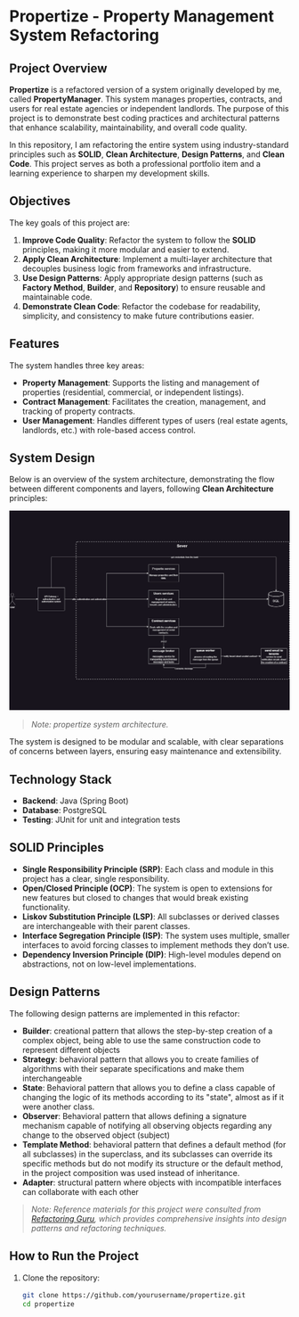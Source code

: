 ﻿# Propertize - Property Management System Refactoring

## Project Overview

**Propertize** is a refactored version of a system originally developed by me, called **PropertyManager**. This system manages properties, contracts, and users for real estate agencies or independent landlords. The purpose of this project is to demonstrate best coding practices and architectural patterns that enhance scalability, maintainability, and overall code quality.

In this repository, I am refactoring the entire system using industry-standard principles such as **SOLID**, **Clean Architecture**, **Design Patterns**, and **Clean Code**. This project serves as both a professional portfolio item and a learning experience to sharpen my development skills.

## Objectives

The key goals of this project are:

1. **Improve Code Quality**: Refactor the system to follow the **SOLID** principles, making it more modular and easier to extend.
2. **Apply Clean Architecture**: Implement a multi-layer architecture that decouples business logic from frameworks and infrastructure.
3. **Use Design Patterns**: Apply appropriate design patterns (such as **Factory Method**, **Builder**, and **Repository**) to ensure reusable and maintainable code.
4. **Demonstrate Clean Code**: Refactor the codebase for readability, simplicity, and consistency to make future contributions easier.

## Features

The system handles three key areas:

- **Property Management**: Supports the listing and management of properties (residential, commercial, or independent listings).
- **Contract Management**: Facilitates the creation, management, and tracking of property contracts.
- **User Management**: Handles different types of users (real estate agents, landlords, etc.) with role-based access control.

## System Design

Below is an overview of the system architecture, demonstrating the flow between different components and layers, following **Clean Architecture** principles:

![System Design](src\main\resources\templates\System_Design.png)

> *Note: propertize system architecture.*

The system is designed to be modular and scalable, with clear separations of concerns between layers, ensuring easy maintenance and extensibility.

## Technology Stack

- **Backend**: Java (Spring Boot)
- **Database**: PostgreSQL
- **Testing**: JUnit for unit and integration tests

## SOLID Principles

- **Single Responsibility Principle (SRP)**: Each class and module in this project has a clear, single responsibility.
- **Open/Closed Principle (OCP)**: The system is open to extensions for new features but closed to changes that would break existing functionality.
- **Liskov Substitution Principle (LSP)**: All subclasses or derived classes are interchangeable with their parent classes.
- **Interface Segregation Principle (ISP)**: The system uses multiple, smaller interfaces to avoid forcing classes to implement methods they don’t use.
- **Dependency Inversion Principle (DIP)**: High-level modules depend on abstractions, not on low-level implementations.

## Design Patterns

The following design patterns are implemented in this refactor:

- **Builder**: creational pattern that allows the step-by-step creation of a complex object, being able to use the same construction code to represent different objects
- **Strategy**: behavioral pattern that allows you to create families of algorithms with their separate specifications and make them interchangeable
- **State**: Behavioral pattern that allows you to define a class capable of changing the logic of its methods according to its "state", almost as if it were another class.
- **Observer**: Behavioral pattern that allows defining a signature mechanism capable of notifying all observing objects regarding any change to the observed object (subject)
- **Template Method**: behavioral pattern that defines a default method (for all subclasses) in the superclass, and its subclasses can override its specific methods but do not modify its structure or the default method, in the project composition was used instead of inheritance.
- **Adapter**: structural pattern where objects with incompatible interfaces can collaborate with each other

> *Note: Reference materials for this project were consulted from [Refactoring Guru](https://refactoring.guru/pt-br), which provides comprehensive insights into design patterns and refactoring techniques.*

## How to Run the Project

1. Clone the repository:
   ```bash
   git clone https://github.com/yourusername/propertize.git
   cd propertize



